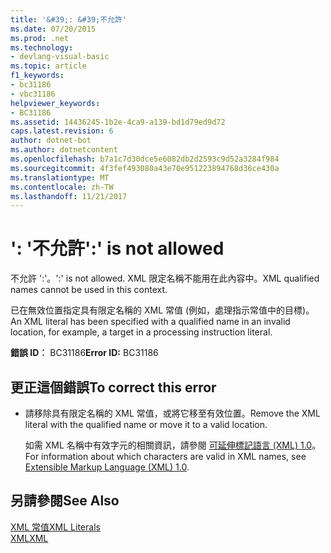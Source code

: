 ```yaml
---
title: '&#39;: &#39;不允許'
ms.date: 07/20/2015
ms.prod: .net
ms.technology:
- devlang-visual-basic
ms.topic: article
f1_keywords:
- bc31186
- vbc31186
helpviewer_keywords:
- BC31186
ms.assetid: 14436245-1b2e-4ca9-a139-bd1d79ed9d72
caps.latest.revision: 6
author: dotnet-bot
ms.author: dotnetcontent
ms.openlocfilehash: b7a1c7d30dce5e6082db2d2593c9d52a3284f984
ms.sourcegitcommit: 4f3fef493080a43e70e951223894768d36ce430a
ms.translationtype: MT
ms.contentlocale: zh-TW
ms.lasthandoff: 11/21/2017
---
```

# <a name="3939-is-not-allowed"></a><span data-ttu-id="ab59c-102">&#39;: &#39;不允許</span><span class="sxs-lookup"><span data-stu-id="ab59c-102">&#39;:&#39; is not allowed</span></span>
<span data-ttu-id="ab59c-103">不允許 ':'。</span><span class="sxs-lookup"><span data-stu-id="ab59c-103">':' is not allowed.</span></span> <span data-ttu-id="ab59c-104">XML 限定名稱不能用在此內容中。</span><span class="sxs-lookup"><span data-stu-id="ab59c-104">XML qualified names cannot be used in this context.</span></span>  
  
 <span data-ttu-id="ab59c-105">已在無效位置指定具有限定名稱的 XML 常值 (例如，處理指示常值中的目標)。</span><span class="sxs-lookup"><span data-stu-id="ab59c-105">An XML literal has been specified with a qualified name in an invalid location, for example, a target in a processing instruction literal.</span></span>  
  
 <span data-ttu-id="ab59c-106">**錯誤 ID︰** BC31186</span><span class="sxs-lookup"><span data-stu-id="ab59c-106">**Error ID:** BC31186</span></span>  
  
## <a name="to-correct-this-error"></a><span data-ttu-id="ab59c-107">更正這個錯誤</span><span class="sxs-lookup"><span data-stu-id="ab59c-107">To correct this error</span></span>  
  
-   <span data-ttu-id="ab59c-108">請移除具有限定名稱的 XML 常值，或將它移至有效位置。</span><span class="sxs-lookup"><span data-stu-id="ab59c-108">Remove the XML literal with the qualified name or move it to a valid location.</span></span>  
  
     <span data-ttu-id="ab59c-109">如需 XML 名稱中有效字元的相關資訊，請參閱 [可延伸標記語言 (XML) 1.0](http://go.microsoft.com/fwlink/?LinkId=73927)。</span><span class="sxs-lookup"><span data-stu-id="ab59c-109">For information about which characters are valid in XML names, see [Extensible Markup Language (XML) 1.0](http://go.microsoft.com/fwlink/?LinkId=73927).</span></span>  
  
## <a name="see-also"></a><span data-ttu-id="ab59c-110">另請參閱</span><span class="sxs-lookup"><span data-stu-id="ab59c-110">See Also</span></span>  
 [<span data-ttu-id="ab59c-111">XML 常值</span><span class="sxs-lookup"><span data-stu-id="ab59c-111">XML Literals</span></span>](../../visual-basic/language-reference/xml-literals/index.md)  
 [<span data-ttu-id="ab59c-112">XML</span><span class="sxs-lookup"><span data-stu-id="ab59c-112">XML</span></span>](../../visual-basic/programming-guide/language-features/xml/index.md)
